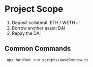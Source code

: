 # Project Scope

1. Deposit collateral: ETH / WETH  ✅
2. Borrow another asset: DAI
3. Repay the DAI

## Common Commands

```
 npx hardhat run scripts/aaveBorrow.ts
```
